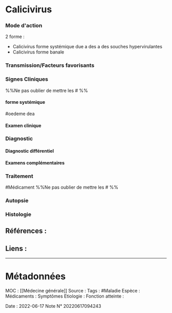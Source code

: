# Calicivirus
### Mode d'action
2 forme :
- Calicivirus forme systémique due a des a des souches hypervirulantes
- Calicivirus forme banale 
### Transmission/Facteurs favorisants
### Signes Cliniques
%%Ne pas oublier de mettre les # %%
#### forme systémique 
#oedeme dea 

#### Examen clinique
### Diagnostic
#### Diagnostic différentiel
#### Examens complémentaires
### Traitement
#Médicament 
%%Ne pas oublier de mettre les # %% 
### Autopsie
### Histologie

## Références :
>
 

## Liens :



***

# Métadonnées
MOC : [[Médecine générale]]
Source :
Tags : #Maladie 
	Espèce :
	Médicaments :
	Symptômes
	Etiologie :
	Fonction atteinte :
	
Date : 2022-06-17
Note N° 20220617094243